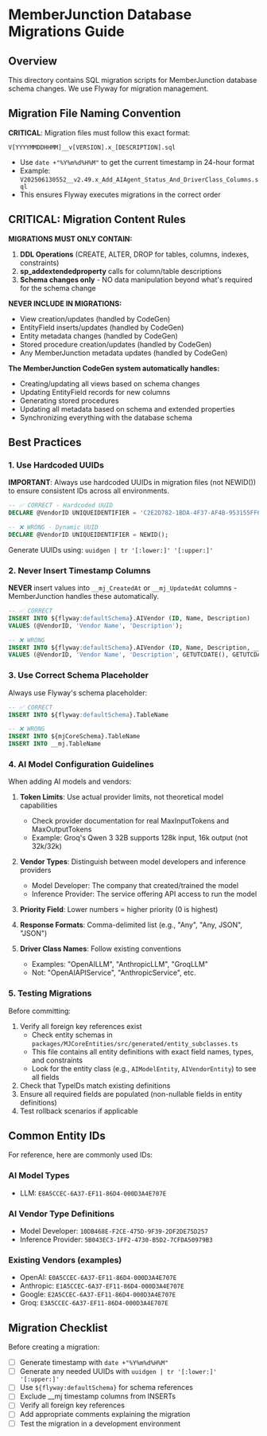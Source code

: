 # MemberJunction Database Migrations Guide

## Overview

This directory contains SQL migration scripts for MemberJunction database schema changes. We use Flyway for migration management.

## Migration File Naming Convention

**CRITICAL**: Migration files must follow this exact format:
```
V[YYYYMMDDHHMM]__v[VERSION].x_[DESCRIPTION].sql
```

- Use `date +"%Y%m%d%H%M"` to get the current timestamp in 24-hour format
- Example: `V202506130552__v2.49.x_Add_AIAgent_Status_And_DriverClass_Columns.sql`
- This ensures Flyway executes migrations in the correct order

## CRITICAL: Migration Content Rules

**MIGRATIONS MUST ONLY CONTAIN:**
1. **DDL Operations** (CREATE, ALTER, DROP for tables, columns, indexes, constraints)
2. **sp_addextendedproperty** calls for column/table descriptions
3. **Schema changes only** - NO data manipulation beyond what's required for the schema change

**NEVER INCLUDE IN MIGRATIONS:**
- View creation/updates (handled by CodeGen)
- EntityField inserts/updates (handled by CodeGen)
- Entity metadata changes (handled by CodeGen)
- Stored procedure creation/updates (handled by CodeGen)
- Any MemberJunction metadata updates (handled by CodeGen)

**The MemberJunction CodeGen system automatically handles:**
- Creating/updating all views based on schema changes
- Updating EntityField records for new columns
- Generating stored procedures
- Updating all metadata based on schema and extended properties
- Synchronizing everything with the database schema

## Best Practices

### 1. Use Hardcoded UUIDs
**IMPORTANT**: Always use hardcoded UUIDs in migration files (not NEWID()) to ensure consistent IDs across all environments.

```sql
-- ✅ CORRECT - Hardcoded UUID
DECLARE @VendorID UNIQUEIDENTIFIER = 'C2E2D782-1BDA-4F37-AF4B-953155FF6CF6';

-- ❌ WRONG - Dynamic UUID
DECLARE @VendorID UNIQUEIDENTIFIER = NEWID();
```

Generate UUIDs using: `uuidgen | tr '[:lower:]' '[:upper:]'`

### 2. Never Insert Timestamp Columns
**NEVER** insert values into `__mj_CreatedAt` or `__mj_UpdatedAt` columns - MemberJunction handles these automatically.

```sql
-- ✅ CORRECT
INSERT INTO ${flyway:defaultSchema}.AIVendor (ID, Name, Description)
VALUES (@VendorID, 'Vendor Name', 'Description');

-- ❌ WRONG
INSERT INTO ${flyway:defaultSchema}.AIVendor (ID, Name, Description, __mj_CreatedAt, __mj_UpdatedAt)
VALUES (@VendorID, 'Vendor Name', 'Description', GETUTCDATE(), GETUTCDATE());
```

### 3. Use Correct Schema Placeholder
Always use Flyway's schema placeholder:

```sql
-- ✅ CORRECT
INSERT INTO ${flyway:defaultSchema}.TableName

-- ❌ WRONG
INSERT INTO ${mjCoreSchema}.TableName
INSERT INTO __mj.TableName
```

### 4. AI Model Configuration Guidelines

When adding AI models and vendors:

1. **Token Limits**: Use actual provider limits, not theoretical model capabilities
   - Check provider documentation for real MaxInputTokens and MaxOutputTokens
   - Example: Groq's Qwen 3 32B supports 128k input, 16k output (not 32k/32k)

2. **Vendor Types**: Distinguish between model developers and inference providers
   - Model Developer: The company that created/trained the model
   - Inference Provider: The service offering API access to run the model

3. **Priority Field**: Lower numbers = higher priority (0 is highest)

4. **Response Formats**: Comma-delimited list (e.g., "Any", "Any, JSON", "JSON")

5. **Driver Class Names**: Follow existing conventions
   - Examples: "OpenAILLM", "AnthropicLLM", "GroqLLM"
   - Not: "OpenAIAPIService", "AnthropicService", etc.

### 5. Testing Migrations

Before committing:
1. Verify all foreign key references exist
   - Check entity schemas in `packages/MJCoreEntities/src/generated/entity_subclasses.ts`
   - This file contains all entity definitions with exact field names, types, and constraints
   - Look for the entity class (e.g., `AIModelEntity`, `AIVendorEntity`) to see all fields
2. Check that TypeIDs match existing definitions
3. Ensure all required fields are populated (non-nullable fields in entity definitions)
4. Test rollback scenarios if applicable

## Common Entity IDs

For reference, here are commonly used IDs:

### AI Model Types
- LLM: `E8A5CCEC-6A37-EF11-86D4-000D3A4E707E`

### AI Vendor Type Definitions
- Model Developer: `10DB468E-F2CE-475D-9F39-2DF2DE75D257`
- Inference Provider: `5B043EC3-1FF2-4730-B5D2-7CFDA50979B3`

### Existing Vendors (examples)
- OpenAI: `E0A5CCEC-6A37-EF11-86D4-000D3A4E707E`
- Anthropic: `E1A5CCEC-6A37-EF11-86D4-000D3A4E707E`
- Google: `E2A5CCEC-6A37-EF11-86D4-000D3A4E707E`
- Groq: `E3A5CCEC-6A37-EF11-86D4-000D3A4E707E`

## Migration Checklist

Before creating a migration:
- [ ] Generate timestamp with `date +"%Y%m%d%H%M"`
- [ ] Generate any needed UUIDs with `uuidgen | tr '[:lower:]' '[:upper:]'`
- [ ] Use `${flyway:defaultSchema}` for schema references
- [ ] Exclude __mj timestamp columns from INSERTs
- [ ] Verify all foreign key references
- [ ] Add appropriate comments explaining the migration
- [ ] Test the migration in a development environment